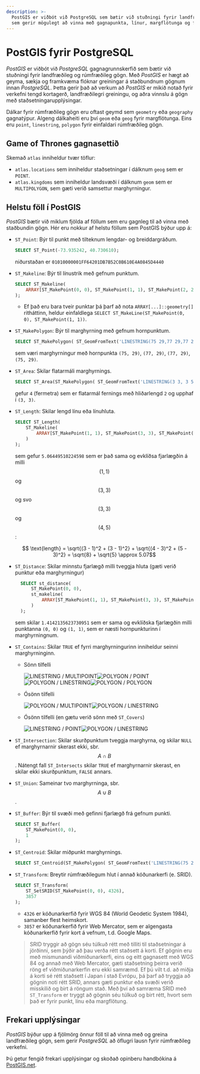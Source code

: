 ```yaml
---
description: >-
  PostGIS er viðbót við PostgreSQL sem bætir við stuðningi fyrir landfræðileg og rúmfræðileg gögn, 
  sem gerir mögulegt að vinna með gagnapunkta, línur, margflötunga og fleiri form í gagnagrunnum.
---
```


# PostGIS fyrir PostgreSQL

_PostGIS_ er viðbót við _PostgreSQL_ gagnagrunnskerfið sem bætir við stuðningi fyrir landfræðileg
og rúmfræðileg gögn. Með _PostGIS_ er hægt að geyma, sækja og framkvæma flóknar greiningar á
staðbundnum gögnum innan _PostgreSQL_. Þetta gerir það að verkum að _PostGIS_ er mikið notað fyrir
verkefni tengd kortagerð, landfræðilegri greiningu, og aðra vinnslu á gögn með
staðsetningarupplýsingar.

Dálkar fyrir rúmfræðileg gögn eru oftast geymd sem `geometry` eða `geography` gagnatýpur. Algeng
dálkaheiti eru því `geom` eða `geog` fyrir margflötunga. Eins eru `point`, `linestring`,
`polygon` fyrir einfaldari rúmfræðileg gögn.

## Game of Thrones gagnasettið

Skemað `atlas` inniheldur tvær töflur:
- `atlas.locations` sem inniheldur staðsetningar í dálknum `geog` sem er `POINT`.
- `atlas.kingdoms` sem inniheldur landsvæði í dálknum `geom` sem er `MULTIPOLYGON`, sem gæti 
  verið samsettur marghyrningur.

## Helstu föll í PostGIS

_PostGIS_ bætir við miklum fjölda af föllum sem eru gagnleg til að vinna með staðbundin gögn. Hér
eru nokkur af helstu föllum sem PostGIS býður upp á:

- `ST_Point`: Býr til punkt með tilteknum lengdar- og breiddargráðum.
  ```sql
  SELECT ST_Point(-73.935242, 40.730610);
    ```
  niðurstaðan er `01010000001FF64201DB7B52C0B610E4A0845D4440`

- `ST_Makeline`: Býr til línustrik með gefnum punktum.
    ```sql
    SELECT ST_Makeline(
        ARRAY[ST_MakePoint(0, 0), ST_MakePoint(1, 1), ST_MakePoint(2, 2)]
    );
    ```
    - Ef það eru bara tveir punktar þá þarf að nota `ARRAY[...]::geometry[]` ritháttinn, heldur
      einfaldlega `SELECT ST_MakeLine(ST_MakePoint(0, 0), ST_MakePoint(1, 1))`.

- `ST_MakePolygon`: Býr til marghyrning með gefnum hornpunktum.
    ```sql
    SELECT ST_MakePolygon( ST_GeomFromText('LINESTRING(75 29,77 29,77 29, 75 29)'));
    ```
  sem væri marghyrningur með hornpunkta `(75, 29)`, `(77, 29)`, `(77, 29)`, `(75, 29)`.
- `ST_Area`: Skilar flatarmáli marghyrnings.
    ```sql
    SELECT ST_Area(ST_MakePolygon( ST_GeomFromText('LINESTRING(3 3, 3 5, 5 5, 5 3, 3 3)') ));
    ```
  gefur `4` (fermetra) sem er flatarmál fernings með hliðarlengd `2` og upphaf í `(3, 3)`.
- `ST_Length`: Skilar lengd línu eða línuhluta.
    ```sql
    SELECT ST_Length(
        ST_Makeline(
            ARRAY[ST_MakePoint(1, 1), ST_MakePoint(3, 3), ST_MakePoint(4, 5)]
        )
    );
    ```
  sem gefur `5.06449510224598` sem er það sama og evklíðsa fjarlægðin á milli $$(1,1)$$ og $$(3,3)
  $$ og svo $$(3,3)$$ og $$(4,5)$$:

  $$ \text{length} = \sqrt{(3 - 1)^2 + (3 - 1)^2} + \sqrt{(4 - 3)^2 + (5 - 3)^2} = \sqrt{8} +
  \sqrt{5} \approx 5.07$$

- `ST_Distance`: Skilar minnstu fjarlægð milli tveggja hluta (gæti verið punktur eða marghyrningur)
  ```sql
    SELECT st_distance(
        ST_MakePoint(0, 0),
        st_makeline(
            ARRAY[ST_MakePoint(1, 1), ST_MakePoint(3, 3), ST_MakePoint(4, 5)]
        )
    );
  ```
  sem skilar `1.4142135623730951` sem er sama og evklíðska fjarlægðin milli punktanna `(0, 0)`
  og `(1, 1)`, sem er næsti hornpunkturinn í marghyrningnum.

- `ST_Contains`: Skilar `TRUE` ef fyrri marghyrningurinn inniheldur seinni marghyrninginn. 
   - Sönn tilfelli 
  
        ![LINESTRING / MULTIPOINT](https://postgis.net/images/st_contains01.png)![POLYGON / POINT](https://postgis.net/images/st_contains02.png)![POLYGON / LINESTRING](https://postgis.net/images/st_contains03.png)![POLYGON / POLYGON](https://postgis.net/images/st_contains04.png)

   - Ósönn tilfelli

        ![POLYGON / MULTIPOINT](https://postgis.net/images/st_contains05.png)![POLYGON / LINESTRING](https://postgis.net/images/st_contains06.png)

   - Ósönn tilfelli (en gætu verið sönn með `ST_Covers`)
     
        ![LINESTRING / POINT](https://postgis.net/images/st_contains07.png)![POLYGON / LINESTRING](https://postgis.net/images/st_contains08.png)


- `ST_Intersection`: Skilar skurðpunktum tveggja marghyrna, og skilar `NULL` ef marghyrnarnir 
  skerast ekki, sbr. $$A\cap B$$. Nátengt fall `ST_Intersects` skilar `TRUE` ef marghyrnarnir 
  skerast, en skilar ekki skurðpunktum, `FALSE` annars.
- `ST_Union`: Sameinar tvo marghyrninga, sbr. $$A\cup B$$.
- `ST_Buffer`: Býr til svæði með gefinni fjarlægð frá gefnum punkti.
    ```sql
    SELECT ST_Buffer(
        ST_MakePoint(0, 0),
        1
    );
    ```
- `ST_Centroid`: Skilar miðpunkt marghyrnings.
    ```sql
    SELECT ST_Centroid(ST_MakePolygon( ST_GeomFromText('LINESTRING(75 29,77 29,77 29, 75 29)')));
    ```
- `ST_Transform`: Breytir rúmfræðilegum hlut í annað kóðunarkerfi (e. SRID).
    ```sql
    SELECT ST_Transform(
        ST_SetSRID(ST_MakePoint(0, 0), 4326),
        3857
    );
    ```
    - `4326` er kóðunarkerfið fyrir WGS 84 (World Geodetic System 1984), samanber flest heimskort.
    - `3857` er kóðunarkerfið fyrir Web Mercator, sem er algengasta kóðunarkerfið fyrir  kort á 
      vefnum, t.d. Google Maps.

    > SRID tryggir að gögn séu túlkuð rétt með tilliti til staðsetningar á jörðinni, sem þýðir að
      þau verða rétt staðsett á korti. Ef gögnin eru með mismunandi viðmiðunarkerfi, eins og eitt
      gagnasett með WGS 84 og annað með Web Mercator, gæti staðsetning þeirra verið röng ef
      viðmiðunarkerfin eru ekki samræmd. Ef þú vilt t.d. að miðja á korti sé rétt staðsett í Japan í
      stað Evrópu, þá þarf að tryggja að gögnin noti rétt SRID, annars gæti punktur eða svæði verið
      misskilið og birt á röngum stað. Með því að samræma SRID með `ST_Transform` er tryggt að
      gögnin séu túlkuð og birt rétt, hvort sem það er fyrir punkt, línu eða margflötung.

## Frekari upplýsingar

_PostGIS_ býður upp á fjölmörg önnur föll til að vinna með og greina landfræðileg gögn, sem gerir
_PostgreSQL_ að öflugri lausn fyrir rúmfræðileg verkefni.

Þú getur fengið frekari upplýsingar og skoðað opinberu handbókina á
[PostGIS.net](https://postgis.net/docs/manual-3.4/).